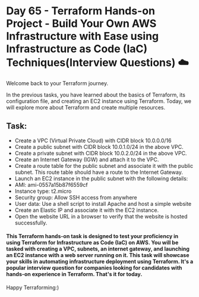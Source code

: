 # Day 65 - Terraform Hands-on Project - Build Your Own AWS Infrastructure with Ease using Infrastructure as Code (IaC) Techniques(Interview Questions) ☁️

Welcome back to your Terraform journey.

In the previous tasks, you have learned about the basics of Terraform, its configuration file, and creating an EC2 instance using Terraform. Today, we will explore more about Terraform and create multiple resources.

## Task:
- Create a VPC (Virtual Private Cloud) with CIDR block 10.0.0.0/16
- Create a public subnet with CIDR block 10.0.1.0/24 in the above VPC.
- Create a private subnet with CIDR block 10.0.2.0/24 in the above VPC.
- Create an Internet Gateway (IGW) and attach it to the VPC.
- Create a route table for the public subnet and associate it with the public subnet. This route table should have a route to the Internet Gateway.
- Launch an EC2 instance in the public subnet with the following details:
- AMI: ami-0557a15b87f6559cf
- Instance type: t2.micro
- Security group: Allow SSH access from anywhere
- User data: Use a shell script to install Apache and host a simple website
- Create an Elastic IP and associate it with the EC2 instance.
- Open the website URL in a browser to verify that the website is hosted successfully.

#### This Terraform hands-on task is designed to test your proficiency in using Terraform for Infrastructure as Code (IaC) on AWS. You will be tasked with creating a VPC, subnets, an internet gateway, and launching an EC2 instance with a web server running on it. This task will showcase your skills in automating infrastructure deployment using Terraform. It's a popular interview question for companies looking for candidates with hands-on experience in Terraform. That's it for today. 

Happy Terraforming:)
